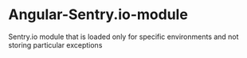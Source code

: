 # Angular-Sentry.io-module
Sentry.io module that is loaded only for specific environments and not storing particular exceptions

